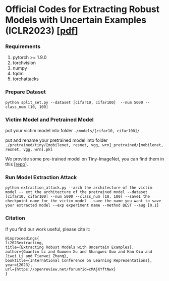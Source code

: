 # Official Codes for Extracting Robust Models with Uncertain Examples (ICLR2023) [[pdf](https://openreview.net/forum?id=cMAjKYftNwx)]


### Requirements
1. pytorch >= 1.9.0
2. torchvision
3. numpy
4. tqdm
5. torchattacks

### Prepare Dataset

``python split_set.py --dataset [cifar10, cifar100] 
--num 5000 --class_num [10, 100]``


### Victim Model and Pretrained Model

put your victim model into folder 
``./models/[cifar10, cifar100]/``

put and rename your pretrained model into folder 
``./pretrained/tiny/[mobilenet, resnet, vgg, wrn]_pretrained/[mobilenet, resnet, vgg, wrn].pkl``

We provide some pre-trained model on Tiny-ImageNet, you can find them in this [[repo](https://github.com/GuanlinLee/Tiny-ImageNet-Pretrained-Model)].

### Run Model Extraction Attack

``python extraction_attack.py --arch the architecture of the victim model
-- ext the architecture of the pretrained model
--dataset [cifar10, cifar100] --num 5000 --class_num [10, 100]
--save1 the checkpoint name for the victim model
--save the name you want to save your extracted model
--exp experiment name
--method BEST
--aug [0,1]``


### Citation

If you find our work useful, please cite it:
```
@inproceedings{
li2023extracting,
title={Extracting Robust Models with Uncertain Examples},
author={Guanlin Li and Guowen Xu and Shangwei Guo and Han Qiu and Jiwei Li and Tianwei Zhang},
booktitle={International Conference on Learning Representations},
year={2023},
url={https://openreview.net/forum?id=cMAjKYftNwx}
}
```



